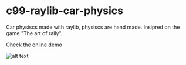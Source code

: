 # c99-raylib-car-physics
Car physiscs made with raylib, physiscs are hand made. Insipred on the game "The art of rally".

Check the [online demo](https://weremsoft.github.io/c99-raylib-car-physics/)

![alt text](https://github.com/WEREMSOFT/c99-raylib-car-physics/blob/master/doc_assets/demo.gif "Logo Title Text")
